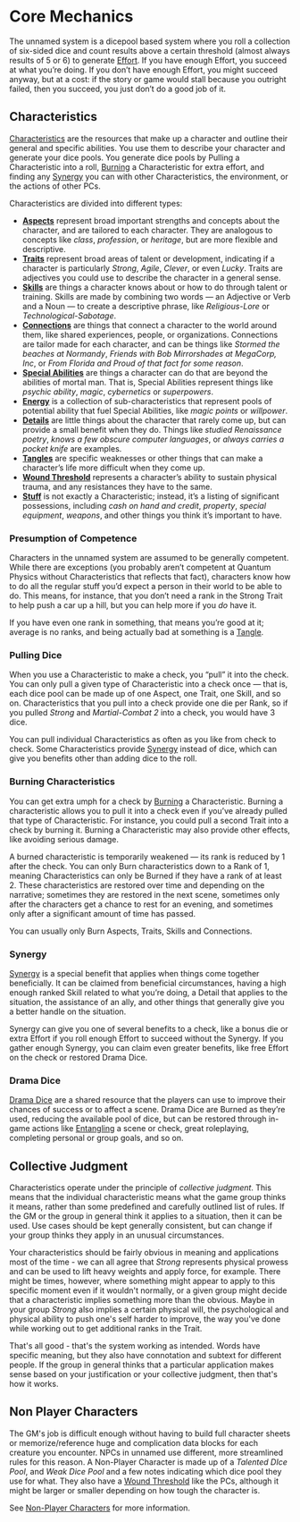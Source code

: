# Core Mechanics

The unnamed system is a dicepool based system where you roll a collection of six-sided dice and count results above a certain threshold (almost always results of 5 or 6) to generate [Effort](Effort.md). If you have enough Effort, you succeed at what you’re doing. If you don’t have enough Effort, you might succeed anyway, but at a cost: if the story or game would stall because you outright failed, then you succeed, you just don’t do a good job of it.

## Characteristics

[Characteristics](Characteristics.md) are the resources that make up a character and outline their general and specific abilities. You use them to describe your character and generate your dice pools. You generate dice pools by Pulling a Characteristic into a roll, [Burning](Burn.md) a Characteristic for extra effort, and finding any [Synergy](Synergy.md) you can with other Characteristics, the environment, or the actions of other PCs.

Characteristics are divided into different types:

- **[Aspects](Aspects.md)** represent broad important strengths and concepts about the character, and are tailored to each character. They are analogous to concepts like *class*, *profession*, or *heritage*, but are more flexible and descriptive.
- **[Traits](Traits.md)** represent broad areas of talent or development, indicating if a character is particularly *Strong*, *Agile*, *Clever*, or even *Lucky*. Traits are adjectives you could use to describe the character in a general sense.
- **[Skills](Skills.md)** are things a character knows about or how to do through talent or training. Skills are made by combining two words — an Adjective or Verb and a Noun — to create a descriptive phrase, like *Religious-Lore* or *Technological-Sabotage*.
- **[Connections](Connections.md)** are things that connect a character to the world around them, like shared experiences, people, or organizations. Connections are tailor made for each character, and can be things like *Stormed the beaches at Normandy*, *Friends with Bob Mirrorshades at MegaCorp, Inc*, or *From Florida and Proud of that fact for some reason*.
- **[Special Abilities](SpecialAbilities.md)** are things a character can do that are beyond the abilities of mortal man. That is, Special Abilities represent things like *psychic ability*, *magic*, *cybernetics* or *superpowers*.
- **[Energy](Energy)** is a collection of sub-characteristics that represent pools of potential ability that fuel Special Abilities, like *magic points* or *willpower*.
- **[Details](Details.md)** are little things about the character that rarely come up, but can provide a small benefit when they do. Things like *studied Renaissance poetry*, *knows a few obscure computer languages*, or *always carries a pocket knife* are examples.
- **[Tangles](Tangles.md)** are specific weaknesses or other things that can make a character’s life more difficult when they come up.
- **[Wound Threshold](WoundThreshold.md)** represents a character’s ability to sustain physical trauma, and any resistances they have to the same.
- **[Stuff](Stuff.md)** is not exactly a Characteristic; instead, it’s a listing of significant possessions, including *cash on hand and credit*, *property*, *special equipment*, *weapons*, and other things you think it’s important to have.

### Presumption of Competence

Characters in the unnamed system are assumed to be generally competent. While there are exceptions (you probably aren’t competent at Quantum Physics without Characteristics that reflects that fact), characters know how to do all the regular stuff you’d expect a person in their world to be able to do. This means, for instance, that you don’t need a rank in the Strong Trait to help push a car up a hill, but you can help more if you *do* have it.

If you have even one rank in something, that means you’re good at it; average is no ranks, and being actually bad at something is a [Tangle](Tangles.md).

### Pulling Dice

When you use a Characteristic to make a check, you “pull” it into the check. You can only pull a given type of Characteristic into a check once — that is, each dice pool can be made up of one Aspect, one Trait, one Skill, and so on. Characteristics that you pull into a check provide one die per Rank, so if you pulled *Strong* and *Martial-Combat 2* into a check, you would have 3 dice.

You can pull individual Characteristics as often as you like from check to check. Some Characteristics provide [Synergy](Synergy.md) instead of dice, which can give you benefits other than adding dice to the roll.

### Burning Characteristics

You can get extra umph for a check by [Burning](Burn.md) a Characteristic. Burning a characteristic allows you to pull it into a check even if you’ve already pulled that type of Characteristic. For instance, you could pull a second Trait into a check by burning it. Burning a Characteristic may also provide other effects, like avoiding serious damage.

A burned characteristic is temporarily weakened — its rank is reduced by 1 after the check. You can only Burn characteristics down to a Rank of 1, meaning Characteristics can only be Burned if they have a rank of at least 2. These characteristics are restored over time and depending on the narrative; sometimes they are restored in the next scene, sometimes only after the characters get a chance to rest for an evening, and sometimes only after a significant amount of time has passed.

You can usually only Burn Aspects, Traits, Skills and Connections.

### Synergy

[Synergy](Synergy.md) is a special benefit that applies when things come together beneficially. It can be claimed from beneficial circumstances, having a high enough ranked Skill related to what you’re doing, a Detail that applies to the situation, the assistance of an ally, and other things that generally give you a better handle on the situation.

Synergy can give you one of several benefits to a check, like a bonus die or extra Effort if you roll enough Effort to succeed without the Synergy. If you gather enough Synergy, you can claim even greater benefits, like free Effort on the check or restored Drama Dice.

### Drama Dice

[Drama Dice](DramaDice.md) are a shared resource that the players can use to improve their chances of success or to affect a scene. Drama Dice are Burned as they’re used, reducing the available pool of dice, but can be restored through in-game actions like [Entangling](Tangles.md) a scene or check, great roleplaying, completing personal or group goals, and so on.

## Collective Judgment

Characteristics operate under the principle of *collective judgment*. This means that the individual characteristic means what the game group thinks it means, rather than some predefined and carefully outlined list of rules. If the GM or the group in general think it applies to a situation, then it can be used. Use cases should be kept generally consistent, but can change if your group thinks they apply in an unusual circumstances.

Your characteristics should be fairly obvious in meaning and applications most of the time - we can all agree that *Strong* represents physical prowess and can be used to lift heavy weights and apply force, for example. There might be times, however, where something might appear to apply to this specific moment even if it wouldn't normally, or a given group might decide that a characteristic implies something more than the obvious. Maybe in your group *Strong* also implies a certain physical will, the psychological and physical ability to push one's self harder to improve, the way you've done while working out to get additional ranks in the Trait.

That's all good - that's the system working as intended. Words have specific meaning, but they also have connotation and subtext for different people. If the group in general thinks that a particular application makes sense based on your justification or your collective judgment, then that's how it works.

## Non Player Characters

The GM's job is difficult enough without having to build full character sheets or memorize/reference huge and complication data blocks for each creature you encounter. NPCs in unnamed use different, more streamlined rules for this reason. A Non-Player Character is made up of a *Talented DIce Pool*, and *Weak Dice Pool* and a few notes indicating which dice pool they use for what. They also have a [Wound Threshold](WoundThreshold.md) like the PCs, although it might be larger or smaller depending on how tough the character is.

See [Non-Player Characters](NPCs.md) for more information.
